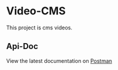 # Video-CMS
This project is cms videos.

## Api-Doc

View the latest documentation on [Postman](https://documenter.getpostman.com/view/15650779/2s93CPrY2w)